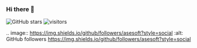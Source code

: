 ### Hi there 👋

<!--
**asesoft/asesoft** is a ✨ _special_ ✨ repository because its `README.md` (this file) appears on your GitHub profile.
### 

Here are some ideas to get you started:

- 🔭 I’m currently working on ...
- 🌱 I’m currently learning ...
- 👯 I’m looking to collaborate on ...
- 🤔 I’m looking for help with ...
- 💬 Ask me about ...
- 📫 How to reach me: ...
- 😄 Pronouns: ...
- ⚡ Fun fact: ...
-->
![GitHub stars](https://img.shields.io/github/stars/asesoft?style=social)
![visitors](https://img.shields.io/badge/dynamic/json?)

.. image:: https://img.shields.io/github/followers/asesoft?style=social   :alt: GitHub followers
https://img.shields.io/github/followers/asesoft?style=social
